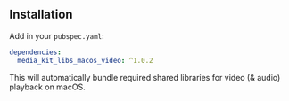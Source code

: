 ## Installation

Add in your `pubspec.yaml`:

```yaml
dependencies:
  media_kit_libs_macos_video: ^1.0.2
```

This will automatically bundle required shared libraries for video (& audio) playback on macOS.

